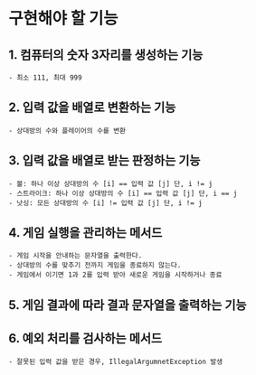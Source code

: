 # 구현해야 할 기능


## 1. 컴퓨터의 숫자 3자리를 생성하는 기능
    - 최소 111, 최대 999

## 2. 입력 값을 배열로 변환하는 기능
    - 상대방의 수와 플레이어의 수를 변환

## 3. 입력 값을 배열로 받는 판정하는 기능
    - 볼: 하나 이상 상대방의 수 [i] == 입력 값 [j] 단, i != j
    - 스트라이크: 하나 이상 상대방의 수 [i] == 입력 값 [j] 단, i == j
    - 낫싱: 모든 상대방의 수 [i] != 입력 값 [j] 단, i != j

## 4. 게임 실행을 관리하는 메서드
    - 게임 시작을 안내하는 문자열을 출력한다.
    - 상대방의 수를 맞추기 전까지 게임을 종료하지 않는다.
    - 게임에서 이기면 1과 2를 입력 받아 새로운 게임을 시작하거나 종료 

## 5. 게임 결과에 따라 결과 문자열을 출력하는 기능

## 6. 예외 처리를 검사하는 메서드
    - 잘못된 입력 값을 받은 경우, IllegalArgumnetException 발생